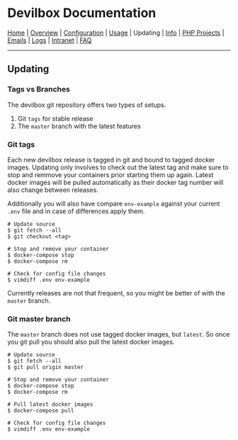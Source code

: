 # Devilbox Documentation

[Home](https://github.com/cytopia/devilbox) |
[Overview](README.md) |
[Configuration](Configuration.md) |
[Usage](Usage.md) |
Updating |
[Info](Info.md) |
[PHP Projects](PHP_Projects.md) |
[Emails](Emails.md) |
[Logs](Logs.md) |
[Intranet](Intranet.md) |
[FAQ](FAQ.md)

----

## Updating

### Tags vs Branches

The devilbox git repository offers two types of setups.

1. Git `tags` for stable release
2. The `master` branch with the latest features


### Git tags

Each new devilbox release is tagged in git and bound to tagged docker images.
Updating only involves to check out the latest tag and make sure to stop and remmove your containers prior starting them up again. Latest docker images will be pulled automatically as their docker tag number will also change between releases.

Additionally you will also have compare `env-example` against your current `.env` file and in case of differences apply them.

```shell
# Update source
$ git fetch --all
$ git checkout <tag>

# Stop and remove your container
$ docker-compose stop
$ docker-compose rm

# Check for config file changes
$ vimdiff .env env-example
```

Currently releases are not that frequent, so you might be better of with the `master` branch.

### Git master branch

The `master` branch does not use tagged docker images, but `latest`. So once you git pull you should also pull the latest docker images.


```shell
# Update source
$ git fetch --all
$ git pull origin master

# Stop and remove your container
$ docker-compose stop
$ docker-compose rm

# Pull latest docker images
$ docker-compose pull

# Check for config file changes
$ vimdiff .env env-example
```
